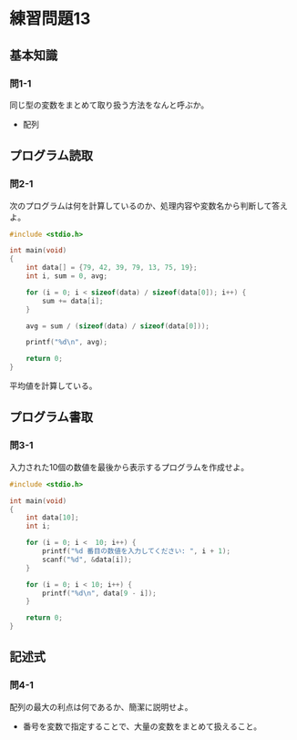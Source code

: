 # 練習問題13

## 基本知識

### 問1-1

同じ型の変数をまとめて取り扱う方法をなんと呼ぶか。

- 配列

## プログラム読取

### 問2-1

次のプログラムは何を計算しているのか、処理内容や変数名から判断して答えよ。

```c
#include <stdio.h>

int main(void)
{
    int data[] = {79, 42, 39, 79, 13, 75, 19};
    int i, sum = 0, avg;

    for (i = 0; i < sizeof(data) / sizeof(data[0]); i++) {
        sum += data[i];
    }

    avg = sum / (sizeof(data) / sizeof(data[0]));

    printf("%d\n", avg);

    return 0;
}
```

平均値を計算している。

## プログラム書取

### 問3-1

入力された10個の数値を最後から表示するプログラムを作成せよ。

```c
#include <stdio.h>

int main(void)
{
    int data[10];
    int i;

    for (i = 0; i <  10; i++) {
        printf("%d 番目の数値を入力してください: ", i + 1);
        scanf("%d", &data[i]);
    }

    for (i = 0; i < 10; i++) {
        printf("%d\n", data[9 - i]);
    }

    return 0;
}
```

## 記述式

### 問4-1

配列の最大の利点は何であるか、簡潔に説明せよ。

- 番号を変数で指定することで、大量の変数をまとめて扱えること。
